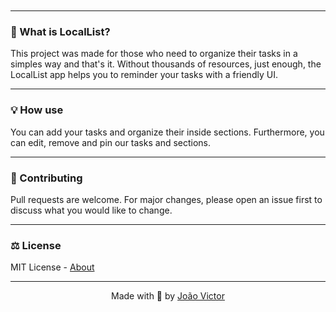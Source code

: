 <style>
    div.banner {
        height: 180px;
        width: 80%;
        background-image: url("https://github.com/joaovictornsv/local-list/blob/main/public/banner.png?raw=true");
        background-size: cover;
        background-position: center;
    }
    div.center {
        text-align:center;
        margin: 0 auto;
    }
    table td {text-align: left;}
</style>

<div class="banner center"></div>

---

### 🧠 What is LocalList?
This project was made for those who need to organize their tasks in a simples way and that's it.
Without thousands of resources, just enough, the LocalList app helps you to reminder your tasks with a friendly UI.

---

### 💡 How use
You can add your tasks and organize their inside sections. Furthermore, you can edit, remove and pin our tasks and sections.

--- 

### 🎁 Contributing
Pull requests are welcome. For major changes, please open an issue first to discuss what you would like to change.

---

### ⚖️ License
MIT License - [About](https://github.com/joaovictornsv/local-list/blob/main/LICENSE)

---

<div class="center">
    <span>Made with 🤍 by <a href="https://github.com/joaovictornsv">João Victor</a></span>
</div>

